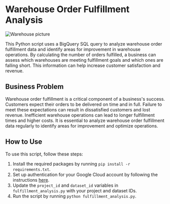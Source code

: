 # Warehouse Order Fulfillment Analysis

![Warehouse picture](https://images.unsplash.com/photo-1586528116311-ad8dd3c8310d?ixlib=rb-4.0.3&ixid=MnwxMjA3fDB8MHxwaG90by1wYWdlfHx8fGVufDB8fHx8&auto=format&fit=crop&w=1470&q=80)

This Python script uses a BigQuery SQL query to analyze warehouse order fulfillment data and identify areas for improvement in warehouse operations. By calculating the number of orders fulfilled, a business can assess which warehouses are meeting fulfillment goals and which ones are falling short. This information can help increase customer satisfaction and revenue.

## Business Problem

Warehouse order fulfillment is a critical component of a business's success. Customers expect their orders to be delivered on time and in full. Failure to meet these expectations can result in dissatisfied customers and lost revenue. Inefficient warehouse operations can lead to longer fulfillment times and higher costs. It is essential to analyze warehouse order fulfillment data regularly to identify areas for improvement and optimize operations.

## How to Use

To use this script, follow these steps:

1. Install the required packages by running `pip install -r requirements.txt`.
2. Set up authentication for your Google Cloud account by following the instructions [here](https://cloud.google.com/docs/authentication/getting-started).
3. Update the `project_id` and `dataset_id` variables in `fulfillment_analysis.py` with your project and dataset IDs.
4. Run the script by running `python fulfillment_analysis.py`.
